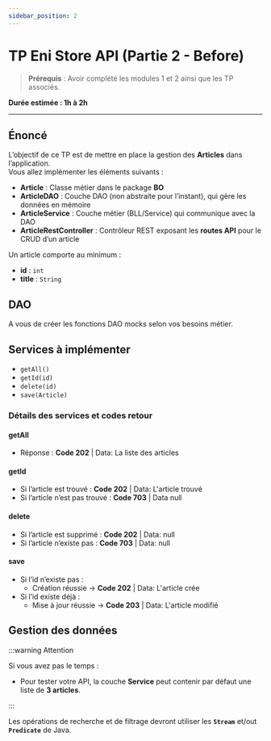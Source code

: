 ```yaml
---
sidebar_position: 2
---
```


# TP Eni Store API (Partie 2 - Before)

> **Prérequis** : Avoir complété les modules 1 et 2 ainsi que les TP associés.

**Durée estimée : 1h à 2h**

---

## Énoncé

L’objectif de ce TP est de mettre en place la gestion des **Articles** dans l’application.  
Vous allez implémenter les éléments suivants :

- **Article** : Classe métier dans le package **BO**
- **ArticleDAO** : Couche DAO (non abstraite pour l’instant), qui gère les données en mémoire
- **ArticleService** : Couche métier (BLL/Service) qui communique avec la DAO
- **ArticleRestController** : Contrôleur REST exposant les **routes API** pour le CRUD d’un article

Un article comporte au minimum :
- **id** : `int`
- **title** : `String`

## DAO

A vous de créer les fonctions DAO mocks selon vos besoins métier.

## Services à implémenter

- `getAll()`
- `getId(id)`
- `delete(id)`
- `save(Article)`

### Détails des services et codes retour

#### getAll
- Réponse : **Code 202** | Data: La liste des articles

#### getId
- Si l’article est trouvé : **Code 202** | Data: L'article trouvé
- Si l’article n’est pas trouvé : **Code 703** | Data  null

#### delete
- Si l’article est supprimé : **Code 202** | Data: null
- Si l’article n’existe pas : **Code 703** | Data: null

#### save
- Si l’id n’existe pas :
    - Création réussie → **Code 202** | Data: L'article crée
- Si l’id existe déjà :
    - Mise à jour réussie → **Code 203** | Data: L'article modifié

## Gestion des données


:::warning Attention

Si vous avez pas le temps :

- Pour tester votre API, la couche **Service** peut contenir par défaut une liste de **3 articles**.

:::


Les opérations de recherche et de filtrage devront utiliser les **`Stream`** et/out **`Predicate`** de Java.

